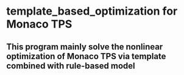 # template_based_optimization for Monaco TPS
## This program mainly solve the nonlinear optimization of Monaco TPS via template combined with rule-based model

![]()
